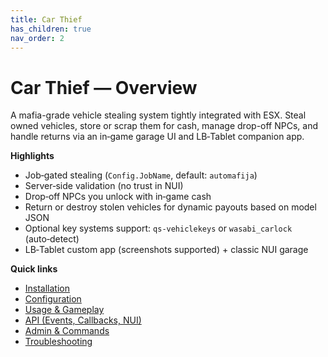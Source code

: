 ```yaml
---
title: Car Thief
has_children: true
nav_order: 2
---
```


# Car Thief — Overview

A mafia-grade vehicle stealing system tightly integrated with ESX. Steal owned vehicles, store or scrap them for cash, manage drop-off NPCs, and handle returns via an in‑game garage UI and LB‑Tablet companion app.

**Highlights**
- Job‑gated stealing (`Config.JobName`, default: `automafija`)
- Server‑side validation (no trust in NUI)
- Drop‑off NPCs you unlock with in‑game cash
- Return or destroy stolen vehicles for dynamic payouts based on model JSON
- Optional key systems support: `qs-vehiclekeys` or `wasabi_carlock` (auto‑detect)
- LB‑Tablet custom app (screenshots supported) + classic NUI garage

**Quick links**
- [Installation](install.md)
- [Configuration](config.md)
- [Usage & Gameplay](usage.md)
- [API (Events, Callbacks, NUI)](api.md)
- [Admin & Commands](admin.md)
- [Troubleshooting](troubleshooting.md)
